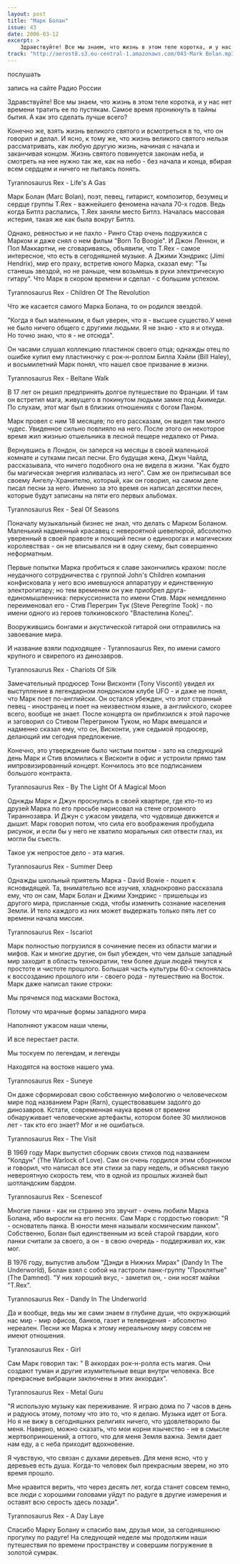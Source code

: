 ```yaml
---
layout: post
title: "Марк Болан"
issue: 43
date: 2006-03-12
excerpt: >
    Здравствуйте! Все мы знаем, что жизнь в этом теле коротка, и у нас нет времени тратить ее по пустякам. Самое время проникнуть в тайны бытия. А как это сделать лучше всего?
track: "http://aerost8.s3.eu-central-1.amazonaws.com/043-Mark Bolan.mp3"
---
```


послушать

запись на сайте Радио России

Здравствуйте! Все мы знаем, что жизнь в этом теле коротка, и у нас нет времени тратить ее по пустякам. Самое время проникнуть в тайны бытия. А как это сделать лучше всего?

Конечно же, взять жизнь великого святого и всмотреться в то, что он говорил и делал. И ясно, к тому же, что жизнь великого святого нельзя рассматривать, как любую другую жизнь, начиная с начала и заканчивая концом. Жизнь святого повинуется законам неба, и смотреть на нее нужно так же, как на небо - без начала и конца, вбирая всем сердцем и ничего не пытаясь понять.

Tyrannosaurus Rex - Life's A Gas

Марк Болан (Marc Bolan), поэт, певец, гитарист, композитор, безумец и сердце группы T.Rex - важнейшего феномена начала 70-х годов. Ведь когда Битлз распались, T.Rex заняли место Битлз. Началась массовая истерия, такая же как была вокруг Битлз.

Однако, ревностью и не пахло - Ринго Стар очень подружился с Марком и даже снял о нем фильм "Born To Boogie". И Джон Леннон, и Пол Маккартни, не сговариваясь, объявили, что T.Rex - самое интересное, что есть в сегодняшней музыке. А Джими Хэндрикс (Jimi Hendrix), мир его праху, встретив юного Марка, сказал ему: "Ты станешь звездой, но не раньше, чем возьмешь в руки электрическую гитару". Что Марк в скором времени и сделал - с большим успехом.

Tyrannosaurus Rex - Children Of The Revolution

Что же касается самого Марка Болана, то он родился звездой.

"Когда я был маленьким, я был уверен, что я - высшее существо.У меня не было ничего общего с другими людьми. Я не знаю - кто я и откуда. Но точно знаю, что я - не отсюда".

Он часами слушал коллекцию пластинок своего отца; однажды отец по ошибке купил ему пластиночку с рок-н-роллом Билла Хэйли (Bill Haley), и восьмилетний Марк понял, что нашел свое призвание в жизни.

Tyrannosaurus Rex - Beltane Walk

В 17 лет он решил предпринять долгое путешествие по Франции. И там он встретил мага, живущего в покинутом людьми замке под Акимеди. По слухам, этот маг был в близких отношениях с богом Паном.

Марк провел с ним 18 месяцев; по его рассказам, он видел там много чудес. Увиденное сильно повлияло на него. После этого он некоторое время жил жизнью отшельника в лесной пещере недалеко от Рима.

Вернувшись в Лондон, он заперся на месяцы в своей маленькой комнате и сутками писал песни. Его будущая жена, Джун Чайлд, рассказывала, что ничего подобного она не видела в жизни. "Как будто бы магическая энергия изливалась из него". Сам же он приписывал все своему Ангелу-Хранителю, который, как он говорил, на самом деле писал песни за него. Именно за это время он написал десятки песен, которые будут записаны на пяти его первых альбомах.

Tyrannosaurus Rex - Seal Of Seasons

Поначалу музыкальный бизнес не знал, что делать с Марком Боланом. Маленький надменный красавец с невероятной шевелюрой, абсолютно уверенный в своей правоте и поющий песни о единорогах и магических королевствах - он не вписывался ни в одну схему, был совершенно неформатным.

Первые попытки Марка пробиться к славе закончились крахом: после неудачного сотрудничества с группой John's Children компания конфисковала у него всю имевшуюся аппаратуру и единственную электрогитару; но тем временем он уже приобрел друга-единомышленника: перкуссиониста по имени Стив. Марк немедленно переименовал его - Стив Перегрин Тук (Steve Peregrine Took) - по имени одного из героев толкиновского "Властелина Колец".

Вооружившись бонгами и акустической гитарой они отправились на завоевание мира.

И название взяли подходящее - Tyrannosaurus Rex, по имени самого крупного и свирепого из динозавров.

Tyrannosaurus Rex - Chariots Of Silk

Замечательный продюсер Тони Висконти (Tony Visconti) увидел их выступление в легендарном лондонском клубе UFO - и даже не понял, что Марк поет по-английски. Он остался убежден, что этот странный певец - иностранец и поет на неизвестном языке, а английского, скорее всего, вообще не знает. После концерта он приблизился к этой парочке и заговорил со Стивом Перегрином Туком, но Марк вмешался и надменно сказал ему, что он, Висконти, уже седьмой продюсер, делающий им сегодня предложение.

Конечно, это утверждение было чистым понтом - зато на следующий день Марк и Стив вломились к Висконти в офис и устроили прямо там импровизированный концерт. Кончилось это все подписанием большого контракта.

Tyrannosaurus Rex - By The Light Of A Magical Moon

Однжды Марк и Джун проснулись в своей квартире, где кто-то из друзей Марка по его просьбе нарисовал на стене огромного Тираннозавра. И Джун с ужасом увидела, что чудовище движется и дышит. Марк говорил потом, что сила его воображения пробудила рисунок, и если бы у него не хватило моральных сил отвести глаз, их могли бы съесть.

Такое уж непростое дело - эта магия.

Tyrannosaurus Rex - Summer Deep

Однажды школьный приятель Марка - David Bowie - пошел к ясновидящей. Та, внимательно все изучив, хладнокровно рассказала ему, что он сам, Марк Болан и Джими Хэндрикс - пришельцы из другого мира, присланные сюда, чтобы изменить сознание населения Земли. И тело каждого из них может выдержать только пять лет со времени начала миссии.

Tyrannosaurus Rex - Iscariot

Марк полностью погрузился в сочинение песен из области магии и мифов. Как и многие другие, он был убежден, что чем дальше западный мир заходит в область технократии, тем более души людей тянутся к простоте и чистоте прошлого. Большая часть культуры 60-х склонялась к воссозданию прошлого или - своего рода - путешествию на Восток. Марк даже написал такие строки:

Мы прячемся под масками Востока,

Потому что мрачные формы западного мира

Наполняют ужасом наши члены,

И все перестает расти.

Мы тоскуем по легендам, и легенды

Находятся на востоке нашего ума.

Tyrannosaurus Rex - Suneye

Он даже сформировал свою собственную мифологию о человеческом мире под названием Рарн (Rarn), существовавшем задолго до динозавров. Кстати, современная наука время от времени обнаруживает человеческие артефакты, котором более 30 миллионов лет - так кто его знает? Мог и не ошибаться.

Tyrannosaurus Rex - The Visit

В 1969 году Марк выпустил сборник своих стихов под названием "Колдун" (The Warlock of Love). Сам он очень гордился этим сборником и говорил, что написал все эти стихи за пару недель, и объяснял такую невероятную скорость тем, что в одной из прошлых жизней был шотландским бардом.

Tyrannosaurus Rex - Scenescof

Многие панки - как ни странно это звучит - очень любили Марка Болана, ибо выросли на его песнях. Сам Марк с гордостью говорил: "Я - основатель панка. В юности меня называли космическим панком". Собственно, Болан был единственным из всей старой гвардии, кого панки считали за своего, а он - в свою очередь - поддерживал их, как мог.

В 1976 году, выпустив альбом "Дэнди в Нижних Мирах" (Dandy In The Underworld), Болан взял с собой на гастроли панк-группу "Проклятые" (The Damned). "У них хороший вкус, - заметил он, - они носят майки "T.Rex".

Tyrannosaurus Rex - Dandy In The Underworld

Да и вообще, ведь мы же сами знаем в глубине души, что окружающий нас мир - мир офисов, банков, газет и телевидения - абсолютно нереален. Песни же Марка к этому нереальному миру совсем не имеют отношения.

Tyrannosaurus Rex - Girl

Сам Марк говорил так: " В аккордах рок-н-ролла есть магия. Они создают туман и другие изумительные вещи внутри человека. Все прекрасные вибрации заключены в этих аккордах".

Tyrannosaurus Rex - Metal Guru

"Я использую музыку как переживание. Я играю дома по 7 часов в день и радуюсь этому, потому что это то, что я делаю. Музыка идет от Бога. Но я не вижу в сегодняшних религиях ничего, что удовлетворило бы меня. Наверно, можно сказать, что мои корни язычество - не в смысле жертвоприношений, а оттого, что для меня Земля важна. Земля дает нам еду, а с неба приходит вдохновение.

Я чувствую, что связан с духами деревьев. Для меня ясно, что у деревьев есть душа. Когда-то человек был прекрасным зверем, но это время прошло.

Мне нравится верить, что через десять лет, когда станет совсем темно, все люди с хорошими головами уйдут по радуге в другие измерения и оставят всю серость здесь позади".

Tyrannosaurus Rex - A Day Laye

Спасибо Марку Болану и спасибо вам, друзья мои, за сегодняшнюю прогулку по радуге! На следующей неделе мы продолжим наши путешествия по времени пространству и совершим погружение в золотой сумрак.
